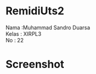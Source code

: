 # RemidiUts2
Nama :Muhammad Sandro Duarsa</br>
Kelas : XIRPL3</br>
No : 22</br>


<h1>Screenshot</h1>
<br><img scr="https://github.com/LelakiTamvan/RemidiUts2/blob/master/an1.jpg?raw=true">
